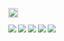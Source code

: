 <p align="left"> 
   <a href="https://komarev.com/ghpvc/?username=melisuzu&color=blueviolet" alt="melisuzu" />
  </a>
   <a href="http://twitter.com/melisuzu_n">
    <img height="20" src="https://img.shields.io/twitter/follow/melisuzu_n?label=twitter&style=social" />
  </a>
</p>



[![](https://raw.githubusercontent.com/melisuzu/melisuzu/main/profile-summary-card-output/github_dark/0-profile-details.svg)](https://github.com/vn7n24fzkq/github-profile-summary-cards)
[![](https://raw.githubusercontent.com/melisuzu/melisuzu/main/profile-summary-card-output/github_dark/1-repos-per-language.svg)](https://github.com/vn7n24fzkq/github-profile-summary-cards) 
[![](https://raw.githubusercontent.com/melisuzu/melisuzu/main/profile-summary-card-output/github_dark/2-most-commit-language.svg)](https://github.com/vn7n24fzkq/github-profile-summary-cards)
[![](https://raw.githubusercontent.com/melisuzu/melisuzu/main/profile-summary-card-output/github_dark/3-stats.svg)](https://github.com/vn7n24fzkq/github-profile-summary-cards)
[![](https://raw.githubusercontent.com/melisuzu/melisuzu/main/profile-summary-card-output/github_dark/4-productive-time.svg)](https://github.com/vn7n24fzkq/github-profile-summary-cards)

<!-- [![](https://github-readme-stats.vercel.app/api/wakatime?username=melisuzu/n)](https://github.com/anuraghazra/github-readme-stats)

<img src="https://github.com/melisuzu/melisuzu/blob/main/images/stat.svg" alt="Alternative Text"/> -->


